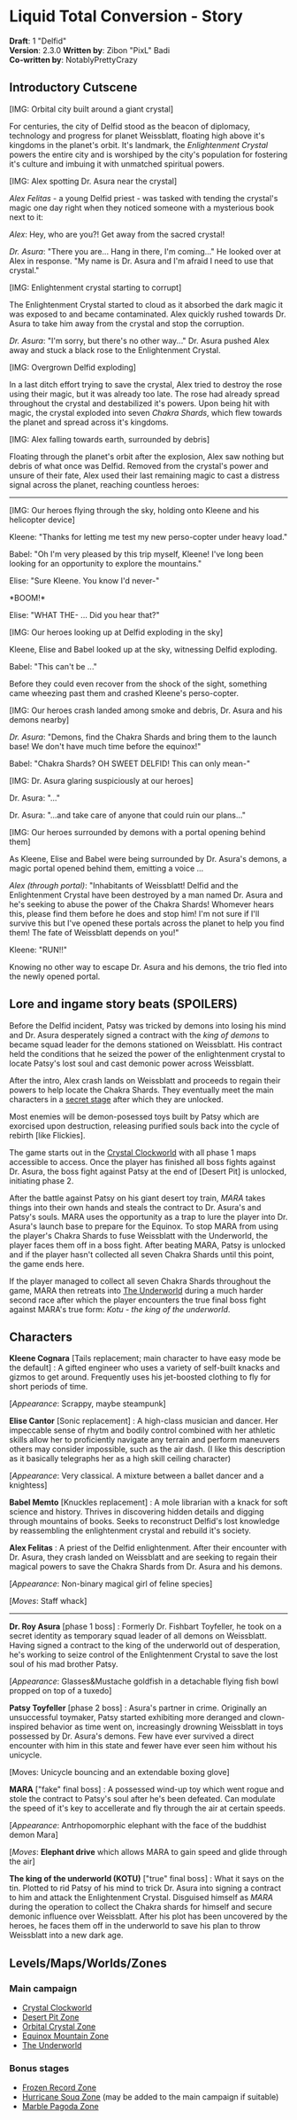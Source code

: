 # Liquid Total Conversion - Story

**Draft**: 1 "Delfid"  
**Version**: 2.3.0
**Written by**: Zibon "PixL" Badi  
**Co-written by**: NotablyPrettyCrazy

## Introductory Cutscene

[IMG: Orbital city built around a giant crystal]

For centuries, the city of Delfid stood as the beacon of diplomacy, technology and progress for planet Weissblatt, floating high above it's kingdoms in the planet's orbit. It's landmark, the *Enlightenment Crystal* powers the entire city and is worshiped by the city's population for fostering it's culture and imbuing it with unmatched spiritual powers.

[IMG: Alex spotting Dr. Asura near the crystal]

*Alex Felitas* - a young Delfid priest - was tasked with tending the crystal's magic one day right when they noticed someone with a mysterious book next to it:

*Alex*: Hey, who are you?! Get away from the sacred crystal!

*Dr. Asura*: "There you are... Hang in there, I'm coming..." He looked over at Alex in response. "My name is Dr. Asura and I'm afraid I need to use that crystal."

[IMG: Enlightenment crystal starting to corrupt]

The Enlightenment Crystal started to cloud as it absorbed the dark magic it was exposed to and became contaminated. Alex quickly rushed towards Dr. Asura to take him away from the crystal and stop the corruption.

*Dr. Asura*: "I'm sorry, but there's no other way..." Dr. Asura pushed Alex away and stuck a black rose to the Enlightenment Crystal.

[IMG: Overgrown Delfid exploding]

In a last ditch effort trying to save the crystal, Alex tried to destroy the rose using their magic, but it was already too late. The rose had already spread throughout the crystal and destabilized it's powers. Upon being hit with magic, the crystal exploded into seven *Chakra Shards*, which flew towards the planet and spread across it's kingdoms.

[IMG: Alex falling towards earth, surrounded by debris]

Floating through the planet's orbit after the explosion, Alex saw nothing but debris of what once was Delfid. Removed from the crystal's power and unsure of their fate, Alex used their last remaining magic to cast a distress signal across the planet, reaching countless heroes:

---

[IMG: Our heroes flying through the sky, holding onto Kleene and his helicopter device]

Kleene: "Thanks for letting me test my new perso-copter under heavy load."

Babel: "Oh I'm very pleased by this trip myself, Kleene! I've long been looking for an opportunity to explore the mountains."

Elise: "Sure Kleene. You know I'd never-"

\*BOOM!\*

Elise: "WHAT THE- ... Did you hear that?"

[IMG: Our heroes looking up at Delfid exploding in the sky]

Kleene, Elise and Babel looked up at the sky, witnessing Delfid exploding.

Babel: "This can't be ..."

Before they could even recover from the shock of the sight, something came wheezing past them and crashed Kleene's perso-copter.

[IMG: Our heroes crash landed among smoke and debris, Dr. Asura and his demons nearby]

*Dr. Asura*: "Demons, find the Chakra Shards and bring them to the launch base! We don't have much time before the equinox!"

Babel: "Chakra Shards? OH SWEET DELFID! This can only mean-"

[IMG: Dr. Asura glaring suspiciously at our heroes]

Dr. Asura: "..."

Dr. Asura: "...and take care of anyone that could ruin our plans..."

[IMG: Our heroes surrounded by demons with a portal opening behind them]

As Kleene, Elise and Babel were being surrounded by Dr. Asura's demons, a magic portal opened behind them, emitting a voice ...

*Alex (through portal)*: "Inhabitants of Weissblatt! Delfid and the Enlightenment Crystal have been destroyed by a man named Dr. Asura and he's seeking to abuse the power of the Chakra Shards! Whomever hears this, please find them before he does and stop him! I'm not sure if I'll survive this but I've opened these portals across the planet to help you find them! The fate of Weissblatt depends on you!"

Kleene: "RUN!!"

Knowing no other way to escape Dr. Asura and his demons, the trio fled into the newly opened portal.



## Lore and ingame story beats (SPOILERS)

Before the Delfid incident, Patsy was tricked by demons into losing his mind and Dr. Asura desperately signed a contract with the *king of demons* to became squad leader for the demons stationed on Weissblatt. His contract held the conditions that he seized the power of the enlightenment crystal to locate Patsy's lost soul and cast demonic power across Weissblatt.

After the intro, Alex crash lands on Weissblatt and proceeds to regain their powers to help locate the Chakra Shards. They eventually meet the main characters in a [secret stage][Hurricane Souq Zone] after which they are unlocked.

Most enemies will be demon-posessed toys built by Patsy which are exorcised upon destruction, releasing purified souls back into the cycle of rebirth [like Flickies].

The game starts out in the [Crystal Clockworld] with all phase 1 maps accessible to access. Once the player has finished all boss fights against Dr. Asura, the boss fight against Patsy at the end of [Desert Pit] is unlocked, initiating phase 2.

After the battle against Patsy on his giant desert toy train, *MARA* takes things into their own hands and steals the contract to Dr. Asura's and Patsy's souls. MARA uses the opportunity as a trap to lure the player into Dr. Asura's launch base to prepare for the Equinox. To stop MARA from using the player's Chakra Shards to fuse Weissblatt with the Underworld, the player faces them off in a boss fight. After beating MARA, Patsy is unlocked and if the player hasn't collected all seven Chakra Shards until this point, the game ends here.

If the player managed to collect all seven Chakra Shards throughout the game, MARA then retreats into [The Underworld] during a much harder second race after which the player encounters the true final boss fight against MARA's true form: *Kotu - the king of the underworld*.

## Characters

**Kleene Cognara** [Tails replacement; main character to have easy mode be the default]
: A gifted engineer who uses a variety of self-built knacks and gizmos to get around. Frequently uses his jet-boosted clothing to fly for short periods of time.

[*Appearance*: Scrappy, maybe steampunk]

**Elise Cantor** [Sonic replacement]
: A high-class musician and dancer. Her impeccable sense of rhytm and bodily control combined with her athletic skills allow her to proficiently navigate any terrain and perform maneuvers others may consider impossible, such as the air dash.
(I like this description as it basically telegraphs her as a high skill ceiling character)

[*Appearance*: Very classical. A mixture between a ballet dancer and a knightess]

**Babel Memto** [Knuckles replacement]
: A mole librarian with a knack for soft science and history. Thrives in discovering hidden details and digging through mountains of books. Seeks to reconstruct Delfid's lost knowledge by reassembling the enlightenment crystal and rebuild it's society.

**Alex Felitas**
: A priest of the Delfid enlightenment. After their encounter with Dr. Asura, they crash landed on Weissblatt and are seeking to regain their magical powers to save the Chakra Shards from Dr. Asura and his demons.

[*Appearance*: Non-binary magical girl of feline species]

[*Moves*: Staff whack]

---

**Dr. Roy Asura** [phase 1 boss]
: Formerly Dr. Fishbart Toyfeller, he took on a secret identity as temporary squad leader of all demons on Weissblatt. Having signed a contract to the king of the underworld out of desperation, he's working to seize control of the Enlightenment Crystal to save the lost soul of his mad brother Patsy.

[*Appearance*: Glasses&Mustache goldfish in a detachable flying fish bowl propped on top of a tuxedo]

**Patsy Toyfeller** [phase 2 boss]
: Asura's partner in crime. Originally an unsuccessful toymaker, Patsy started exhibiting more deranged and clown-inspired behavior as time went on, increasingly drowning Weissblatt in toys possessed by Dr. Asura's demons. Few have ever survived a direct encounter with him in this state and fewer have ever seen him without his unicycle.

[Moves: Unicycle bouncing and an extendable boxing glove]

**MARA** ["fake" final boss]
: A possessed wind-up toy which went rogue and stole the contract to Patsy's soul after he's been defeated. Can modulate the speed of it's key to accellerate and fly through the air at certain speeds.

[*Appearance*: Antrhopomorphic elephant with the face of the buddhist demon Mara]

[*Moves*: **Elephant drive** which allows MARA to gain speed and glide through the air]

**The king of the underworld (KOTU)** ["true" final boss]
: What it says on the tin. Plotted to rid Patsy of his mind to trick Dr. Asura into signing a contract to him and attack the Enlightenment Crystal. Disguised himself as *MARA* during the operation to collect the Chakra shards for himself and secure demonic influence over Weissblatt. After his plot has been uncovered by the heroes, he faces them off in the underworld to save his plan to throw Weissblatt into a new dark age.


## Levels/Maps/Worlds/Zones

### Main campaign

- [Crystal Clockworld]
- [Desert Pit Zone]
- [Orbital Crystal Zone]
- [Equinox Mountain Zone]
- [The Underworld]

### Bonus stages

- [Frozen Record Zone]
- [Hurricane Souq Zone] \(may be added to the main campaign if suitable\)
- [Marble Pagoda Zone]

[Marble Pagoda Zone]: <../zones/mpz-marble-pagoda.md>
[Frozen Record Zone]: <../zones/frz-frozen-record.md>
[Equinox Mountain Zone]: <../zones/emz-equinox-mountain.md>
[Hurricane Souq Zone]: <../zones/hsz-hurricane-souq.md>

[Crystal Clockworld]: <../zones/ccw-crystal-clockworld.md>
[Desert Pit Zone]: <../zones/dpz-desert-pit.md>
[Orbital Crystal Zone]: <../zones/ocz-orbital-crystal.md>
[The Underworld]: <../zones/uw-underworld.md>

